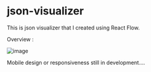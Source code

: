 # json-visualizer
This is json visualizer that I created using React Flow. 

Overview : 

![image](https://github.com/Martarion-Code/json-visualizer/assets/77494293/edb21a56-448b-410a-92d3-3c619893ddaf)


Mobile design or responsiveness still in development....
